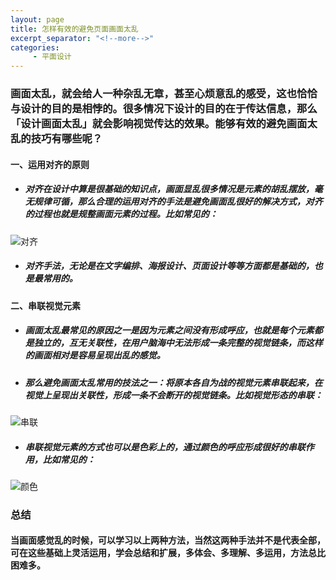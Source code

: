 ```yaml
---
layout: page
title: 怎样有效的避免页面画面太乱
excerpt_separator: "<!--more-->"
categories:
     - 平面设计
---
```


### 画面太乱，就会给人一种杂乱无章，甚至心烦意乱的感受，这也恰恰与设计的目的是相悖的。很多情况下设计的目的在于传达信息，那么「设计画面太乱」就会影响视觉传达的效果。能够有效的避免画面太乱的技巧有哪些呢？
#### 一、运用对齐的原则
+ ##### 对齐在设计中算是很基础的知识点，画面显乱很多情况是元素的胡乱摆放，毫无规律可循，那么合理的运用对齐的手法是避免画面乱很好的解决方式，对齐的过程也就是规整画面元素的过程。比如常见的：
![对齐](https://image.uisdc.com/wp-content/uploads/2018/11/uisdc-mg-20181109-1.jpg)
+ ##### 对齐手法，无论是在文字编排、海报设计、页面设计等等方面都是基础的，也是最常用的。
#### 二、串联视觉元素
+ ##### 画面太乱最常见的原因之一是因为元素之间没有形成呼应，也就是每个元素都是独立的，互无关联性，在用户脑海中无法形成一条完整的视觉链条，而这样的画面相对是容易呈现出乱的感觉。
+ ##### 那么避免画面太乱常用的技法之一：将原本各自为战的视觉元素串联起来，在视觉上呈现出关联性，形成一条不会断开的视觉链条。比如视觉形态的串联：
![串联](https://image.uisdc.com/wp-content/uploads/2018/11/uisdc-mg-20181109-2.jpg)

+ ##### 串联视觉元素的方式也可以是色彩上的，通过颜色的呼应形成很好的串联作用，比如常见的：
![颜色](https://image.uisdc.com/wp-content/uploads/2018/11/uisdc-mg-20181109-4.jpg)
### 总结
#### 当画面感觉乱的时候，可以学习以上两种方法，当然这两种手法并不是代表全部，可在这些基础上灵活运用，学会总结和扩展，多体会、多理解、多运用，方法总比困难多。
